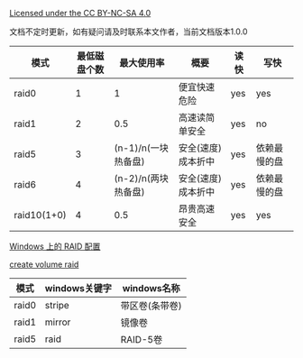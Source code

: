 [Licensed under the CC BY-NC-SA 4.0](https://creativecommons.org/licenses/by-nc-sa/4.0/deed.zh)

文档不定时更新，如有疑问请及时联系本文作者，当前文档版本1.0.0

| 模式        | 最低磁盘个数 | 最大使用率          | 概要               | 读快 | 写快         |
| ----------- | ------------ | ------------------- | ------------------ | ---- | ------------ |
| raid0       | 1            | 1                   | 便宜快速危险       | yes  | yes          |
| raid1       | 2            | 0.5                 | 高速读简单安全     | yes  | no           |
| raid5       | 3            | (n-1)/n(一块热备盘) | 安全(速度)成本折中 | yes  | 依赖最慢的盘 |
| raid6       | 4            | (n-2)/n(两块热备盘) | 安全(速度)成本折中 | yes  | 依赖最慢的盘 |
| raid10(1+0) | 4            | 0.5                 | 昂贵高速安全       | yes  | yes          |

[Windows 上的 RAID 配置](https://docs.aws.amazon.com/zh_cn/AWSEC2/latest/WindowsGuide/raid-config.html) 

[create volume raid](https://docs.microsoft.com/zh-cn/windows-server/administration/windows-commands/create-volume-raid) 

| 模式  | windows关键字 | windows名称    |
| ----- | ------------- | -------------- |
| raid0 | stripe        | 带区卷(条带卷) |
| raid1 | mirror        | 镜像卷         |
| raid5 | raid          | RAID-5卷       |

